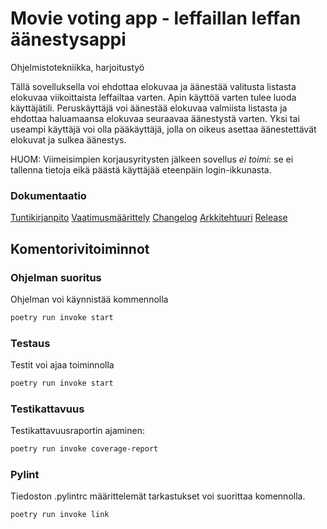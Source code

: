 # Movie voting app - leffaillan leffan äänestysappi
Ohjelmistotekniikka, harjoitustyö

Tällä sovelluksella voi ehdottaa elokuvaa ja äänestää valitusta listasta elokuvaa viikoittaista leffailtaa varten. Apin käyttöä varten tulee luoda käyttäjätili. Peruskäyttäjä voi äänestää elokuvaa valmiista listasta ja ehdottaa haluamaansa elokuvaa seuraavaa äänestystä varten. Yksi tai useampi käyttäjä voi olla pääkäyttäjä, jolla on oikeus asettaa äänestettävät elokuvat ja sulkea äänestys. 

HUOM: Viimeisimpien korjausyritysten jälkeen sovellus _ei toimi_: se ei tallenna tietoja eikä päästä käyttäjää eteenpäin login-ikkunasta. 


### Dokumentaatio

[Tuntikirjanpito](https://github.com/KatjaKvintus/ot-harjoitustyo/blob/master/dokumentaatio/tuntikirjanpito.md)
[Vaatimusmäärittely](https://github.com/KatjaKvintus/ot-harjoitustyo/blob/master/dokumentaatio/vaatimusmaarittely.md)
[Changelog](https://github.com/KatjaKvintus/ot-harjoitustyo/blob/master/dokumentaatio/changelog.md)
[Arkkitehtuuri](https://github.com/KatjaKvintus/ot-harjoitustyo/blob/master/dokumentaatio/arkkitehtuuri.md)
[Release](https://github.com/KatjaKvintus/ot-harjoitustyo/releases/tag/viikko5)


## Komentorivitoiminnot

### Ohjelman suoritus

Ohjelman voi käynnistää kommennolla 

```bash
poetry run invoke start
```


### Testaus

Testit voi ajaa toiminnolla 

```bash
poetry run invoke start
```


### Testikattavuus

Testikattavuusraportin ajaminen:

```bash
poetry run invoke coverage-report
```


### Pylint

Tiedoston .pylintrc määrittelemät tarkastukset voi suorittaa komennolla.

```bash
poetry run invoke link
```
